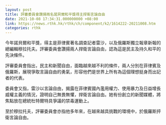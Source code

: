 ```yaml
---
layout: post
title: 評審委員會讚揚兩名諾貝爾和平獎得主捍衛言論自由
date: 2021-10-08 17:34:31.000000000 +08:00
link: https://news.rthk.hk/rthk/ch/component/k2/1614222-20211008.htm
categories: rthk
---
```


今年諾貝爾和平獎，得主是菲律賓著名調查記者雷沙，以及俄羅斯獨立報章新報的總編輯穆拉托夫。評審委員會讚揚兩人捍衛言論自由，認為這是民主及持久和平的先決條件。

評審委員會指出，民主和新​​聞自由，面臨越來越不利的條件，兩人分別在菲律賓及俄羅斯，展現爭取言論自由的勇氣，形容他們是世界上所有為這個理想挺身而出記者的代表。

委員會又指，雷沙以言論自由，揭露在菲律賓國內濫用權力、使用暴力及日益增長威權主義的情況，證明自己無畏無懼，捍衛言論自由。她有份創立的新聞媒體，將焦點放在總統杜特爾特具爭議的禁毒運動上。

至於穆拉托夫，評審委員會亦指他多年來，在越來越具挑戰的環境中，於俄羅斯抨衛言論自由。
